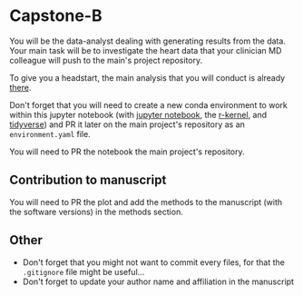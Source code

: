 # Capstone-B

You will be the data-analyst dealing with generating results from the data.
Your main task will be to investigate the heart data that your clinician MD colleague will push to the main's project repository.

To give you a headstart, the main analysis that you will conduct is already [there](age_cholesterol.ipynb).

Don't forget that you will need to create a new conda environment to work within this jupyter notebook (with [jupyter notebook](https://anaconda.org/conda-forge/notebook), the [r-kernel](https://anaconda.org/conda-forge/r-irkernel), and [tidyverse](https://anaconda.org/conda-forge/r-tidyverse)) and PR it later on the main project's repository as an `environment.yaml` file.

You will need to PR the notebook the main project's repository.

## Contribution to manuscript

You will need to PR the plot and add the methods to the manuscript (with the software versions) in the methods section.

## Other
- Don't forget that you might not want to commit every files, for that the `.gitignore` file might be useful...
- Don't forget to update your author name and affiliation in the manuscript